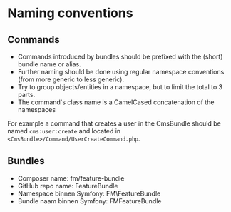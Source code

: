 Naming conventions
==================

## Commands

* Commands introduced by bundles should be prefixed with the (short) bundle name or alias. 
* Further naming should be done using regular namespace conventions (from more generic to less generic). 
* Try to group objects/entities in a namespace, but to limit the total to 3 parts.
* The command's class name is a CamelCased concatenation of the namespaces

For example a command that creates a user in the CmsBundle should be named `cms:user:create` and located in `<CmsBundle>/Command/UserCreateCommand.php`.

## Bundles

* Composer name: fm/feature-bundle
* GitHub repo name: FeatureBundle
* Namespace binnen Symfony: FM\FeatureBundle
* Bundle naam binnen Symfony: FMFeatureBundle

